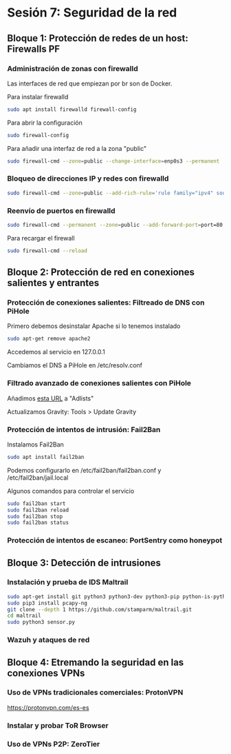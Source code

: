 # Sesión 7: Seguridad de la red

## Bloque 1: Protección de redes de un host: Firewalls PF

### Administración de zonas con firewalld
Las interfaces de red que empiezan por br son de Docker.

Para instalar firewalld
```sh
sudo apt install firewalld firewall-config
```

Para abrir la configuración
```sh
sudo firewall-config
```

Para añadir una interfaz de red a la zona "public"
```sh
sudo firewall-cmd --zone=public --change-interface=enp0s3 --permanent
```

### Bloqueo de direcciones IP y redes con firewalld
```sh
sudo firewall-cmd --zone=public --add-rich-rule='rule family="ipv4" source address="192.168.72.15" destination address="192.168.72.1"'
```

### Reenvío de puertos en firewalld
```sh
sudo firewall-cmd --permanent --zone=public --add-forward-port=port=80:proto=tcp:toport=3345:toaddr=192.168.7.3
```

Para recargar el firewall
```sh
sudo firewall-cmd --reload
```

## Bloque 2: Protección de red en conexiones salientes y entrantes

### Protección de conexiones salientes: Filtreado de DNS con PiHole

Primero debemos desinstalar Apache si lo tenemos instalado
```sh
sudo apt-get remove apache2
```

Accedemos al servicio en 127.0.0.1

Cambiamos el DNS a PiHole en /etc/resolv.conf

### Filtrado avanzado de conexiones salientes con PiHole

Añadimos [esta URL](https://blocklistproject.github.io/Lists/everything.txt) a "Adlists"

Actualizamos Gravity: Tools > Update Gravity

### Protección de intentos de intrusión: Fail2Ban
Instalamos Fail2Ban
```sh
sudo apt install fail2ban
```

Podemos configurarlo en /etc/fail2ban/fail2ban.conf y /etc/fail2ban/jail.local

Algunos comandos para controlar el servicio
```sh
sudo fail2ban start
sudo fail2ban reload
sudo fail2ban stop
sudo fail2ban status
```

### Protección de intentos de escaneo: PortSentry como honeypot

## Bloque 3: Detección de intrusiones

### Instalación y prueba de IDS Maltrail

```sh
sudo apt-get install git python3 python3-dev python3-pip python-is-python3 libpcap-dev build-essential procps schedtool
sudo pip3 install pcapy-ng
git clone --depth 1 https://github.com/stamparm/maltrail.git
cd maltrail
sudo python3 sensor.py
```

### Wazuh y ataques de red

## Bloque 4: Etremando la seguridad en las conexiones VPNs

### Uso de VPNs tradicionales comerciales: ProtonVPN
https://protonvpn.com/es-es

### Instalar y probar ToR Browser

### Uso de VPNs P2P: ZeroTier